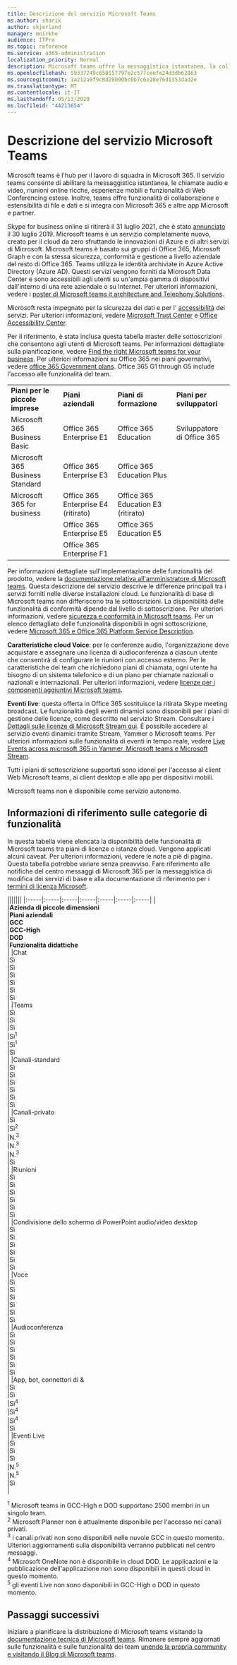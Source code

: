 ```yaml
---
title: Descrizione del servizio Microsoft Teams
ms.author: sharik
author: skjerland
manager: mnirkhe
audience: ITPro
ms.topic: reference
ms.service: o365-administration
localization_priority: Normal
description: Microsoft teams offre la messaggistica istantanea, la collaborazione di file e dati, le chiamate audio e video, riunioni online ricche, esperienze mobili e ampie funzionalità di Web Conferencing.
ms.openlocfilehash: 59337249c650157797e2c577ceefe24d3db62863
ms.sourcegitcommit: 1a212a9f9c8d28090bc0b7c6e20e76d1353dad2e
ms.translationtype: MT
ms.contentlocale: it-IT
ms.lasthandoff: 05/13/2020
ms.locfileid: "44213654"
---
```

# <a name="microsoft-teams-service-description"></a>Descrizione del servizio Microsoft Teams

Microsoft teams è l'hub per il lavoro di squadra in Microsoft 365. Il servizio teams consente di abilitare la messaggistica istantanea, le chiamate audio e video, riunioni online ricche, esperienze mobili e funzionalità di Web Conferencing estese. Inoltre, teams offre funzionalità di collaborazione e estensibilità di file e dati e si integra con Microsoft 365 e altre app Microsoft e partner.

Skype for business online si ritirerà il 31 luglio 2021, che è stato [annunciato](https://techcommunity.microsoft.com/t5/Microsoft-Teams-Blog/Skype-for-Business-Online-to-Be-Retired-in-2021/ba-p/777833) il 30 luglio 2019. Microsoft teams è un servizio completamente nuovo, creato per il cloud da zero sfruttando le innovazioni di Azure e di altri servizi di Microsoft. Microsoft teams è basato sui gruppi di Office 365, Microsoft Graph e con la stessa sicurezza, conformità e gestione a livello aziendale del resto di Office 365. Teams utilizza le identità archiviate in Azure Active Directory (Azure AD). Questi servizi vengono forniti da Microsoft Data Center e sono accessibili agli utenti su un'ampia gamma di dispositivi dall'interno di una rete aziendale o su Internet. Per ulteriori informazioni, vedere i [poster di Microsoft teams it architecture and Telephony Solutions](https://docs.microsoft.com/microsoftteams/teams-architecture-solutions-posters).

Microsoft resta impegnato per la sicurezza dei dati e per l' [accessibilità](https://www.microsoft.com/trust-center/compliance/accessibility) dei servizi. Per ulteriori informazioni, vedere [Microsoft Trust Center](https://www.microsoft.com/trust-center) e [Office Accessibility Center](https://support.office.com/article/Office-Accessibility-Center-Resources-for-people-with-disabilities-ecab0fcf-d143-4fe8-a2ff-6cd596bddc6d).

Per il riferimento, è stata inclusa questa tabella master delle sottoscrizioni che consentono agli utenti di Microsoft teams. Per informazioni dettagliate sulla pianificazione, vedere [Find the right Microsoft teams for your business](https://www.microsoft.com/microsoft-365/microsoft-teams/compare-microsoft-teams-options?rtc=1). Per ulteriori informazioni su Office 365 nei piani governativi, vedere [office 365 Government plans](https://www.microsoft.com/microsoft-365/government/compare-office-365-government-plans). Office 365 G1 through G5 include l'accesso alle funzionalità del team.

|||||
|:-----|:-----|:-----|:-----|
|**Piani per le piccole imprese** <br/> |**Piani aziendali** <br/> |**Piani di formazione** <br/> |**Piani per sviluppatori** <br/> |
|Microsoft 365 Business Basic  <br/> |Office 365 Enterprise E1  <br/> |Office 365 Education  <br/> |Sviluppatore di Office 365  <br/> |
|Microsoft 365 Business Standard  <br/> |Office 365 Enterprise E3  <br/> |Office 365 Education Plus  <br/> |   <br/> |
|Microsoft 365 for business  <br/> |Office 365 Enterprise E4 (ritirato)  <br/> |Office 365 Education E3 (ritirato)  <br/> |  <br/> |
|  <br/> |Office 365 Enterprise E5  <br/> |Office 365 Education E5  <br/> |  <br/> |
|  <br/> |Office 365 Enterprise F1  <br/> |  <br/> |  <br/> |

Per informazioni dettagliate sull'implementazione delle funzionalità del prodotto, vedere la [documentazione relativa all'amministratore di Microsoft teams](https://docs.microsoft.com/MicrosoftTeams). Questa descrizione del servizio descrive le differenze principali tra i servizi forniti nelle diverse installazioni cloud. Le funzionalità di base di Microsoft teams non differiscono tra le sottoscrizioni. La disponibilità delle funzionalità di conformità dipende dal livello di sottoscrizione. Per ulteriori informazioni, vedere [sicurezza e conformità in Microsoft teams](https://docs.microsoft.com/microsoftteams/security-compliance-overview). Per un elenco dettagliato delle funzionalità disponibili in ogni sottoscrizione, vedere [Microsoft 365 e Office 365 Platform Service Description](https://docs.microsoft.com/office365/servicedescriptions/office-365-platform-service-description/office-365-platform-service-description).

**Caratteristiche cloud Voice**: per le conferenze audio, l'organizzazione deve acquistare e assegnare una licenza di audioconferenza a ciascun utente che consentirà di configurare le riunioni con accesso esterno. Per le caratteristiche dei team che richiedono piani di chiamata, ogni utente ha bisogno di un sistema telefonico e di un piano per chiamate nazionali o nazionali e internazionali. Per ulteriori informazioni, vedere [licenze per i componenti aggiuntivi Microsoft teams](https://docs.microsoft.com/microsoftteams/teams-add-on-licensing/microsoft-teams-add-on-licensing).

**Eventi live**: questa offerta in Office 365 sostituisce la ritirata Skype meeting broadcast. Le funzionalità degli eventi dinamici sono disponibili per i piani di gestione delle licenze, come descritto nel servizio Stream. Consultare i [Dettagli sulle licenze di Microsoft Stream qui](https://docs.microsoft.com/stream/license-overview). È possibile accedere al servizio eventi dinamici tramite Stream, Yammer o Microsoft teams. Per ulteriori informazioni sulle funzionalità di eventi in tempo reale, vedere [Live Events across microsoft 365 in Yammer, Microsoft teams e Microsoft Stream](https://docs.microsoft.com/stream/live-event-m365).

Tutti i piani di sottoscrizione supportati sono idonei per l'accesso al client Web Microsoft teams, ai client desktop e alle app per dispositivi mobili.

Microsoft teams non è disponibile come servizio autonomo.

## <a name="feature-category-reference"></a>Informazioni di riferimento sulle categorie di funzionalità 

In questa tabella viene elencata la disponibilità delle funzionalità di Microsoft teams tra piani di licenze o istanze cloud. Vengono applicati alcuni caveat. Per ulteriori informazioni, vedere le note a piè di pagina. Questa tabella potrebbe variare senza preavviso. Fare riferimento alle notifiche del centro messaggi di Microsoft 365 per la messaggistica di modifica dei servizi di base e alla documentazione di riferimento per i [termini di licenza Microsoft](https://www.microsoft.com/licensing/product-licensing/products).

|||||||
|:-----|:-----|:-----|:-----|:-----|:-----|:-----|
| <br/>|**Azienda di piccole dimensioni** <br/> |**Piani aziendali** <br/> |**GCC** <br/> |**GCC-High** <br/> |**DOD** <br/> |**Funzionalità didattiche** <br/> |
|Chat  <br/> |Sì  <br/> |Sì  <br/> |Sì  <br/> |Sì  <br/> |Sì  <br/> |Sì  <br/> |
|Teams  <br/> |Sì <br/> |Sì <br/> |Sì <br/> |Sì<sup>1</sup>  <br/> |Sì<sup>1</sup>  <br/> |Sì  <br/> |
|Canali-standard  <br/> |Sì  <br/> |Sì  <br/> |Sì  <br/> |Sì  <br/> |Sì  <br/> |Sì  <br/> |
|Canali-privato  <br/> |Sì  <br/> |Sì<sup>2</sup>  <br/> |N.<sup>3</sup>  <br/> |N.<sup>3</sup>  <br/> |N.<sup>3</sup>  <br/> |Sì  <br/> |
|Riunioni  <br/> |Sì  <br/> |Sì  <br/> |Sì  <br/> |Sì  <br/> |Sì  <br/> |Sì  <br/> |
|Condivisione dello schermo di PowerPoint audio/video desktop <br/> |Sì  <br/> |Sì  <br/> |Sì  <br/> |Sì  <br/> |Sì  <br/> |Sì  <br/> |
|Voce  <br/> |Sì  <br/> |Sì  <br/> |Sì  <br/> |Sì  <br/> |Sì  <br/> |Sì  <br/> |
|Audioconferenza  <br/> |Sì  <br/> |Sì  <br/> |Sì  <br/> |Sì  <br/> |Sì  <br/> |Sì  <br/> |
|App, bot, connettori di &  <br/> |Sì  <br/> |Sì  <br/> |Sì<sup>4</sup>  <br/> |Sì<sup>4</sup>  <br/> |Sì<sup>4</sup>  <br/> |Sì  <br/> |
|Eventi Live  <br/> |Sì  <br/> |Sì  <br/> |Sì  <br/> |N.<sup>5</sup>  <br/> |N.<sup>5</sup>  <br/> |Sì  <br/> |

<sup>1</sup> Microsoft teams in GCC-High e DOD supportano 2500 membri in un singolo team.<br/>
<sup>2</sup> Microsoft Planner non è attualmente disponibile per l'accesso nei canali privati.<br/>
<sup>3</sup> i canali privati non sono disponibili nelle nuvole GCC in questo momento. Ulteriori aggiornamenti sulla disponibilità verranno pubblicati nel centro messaggi.<br/>
<sup>4</sup> Microsoft OneNote non è disponibile in cloud DOD. Le applicazioni e la pubblicazione dell'applicazione non sono disponibili in questi cloud in questo momento.<br/>
<sup>5</sup> gli eventi Live non sono disponibili in GCC-High o DOD in questo momento.<br/>

## <a name="next-steps"></a>Passaggi successivi

Iniziare a pianificare la distribuzione di Microsoft teams visitando la [documentazione tecnica di Microsoft teams](https://aka.ms/SuccessWithTeams). Rimanere sempre aggiornati sulle funzionalità e sulle funzionalità dei team [unendo la propria community e visitando il Blog di Microsoft teams](https://aka.ms/TeamsBlog).
